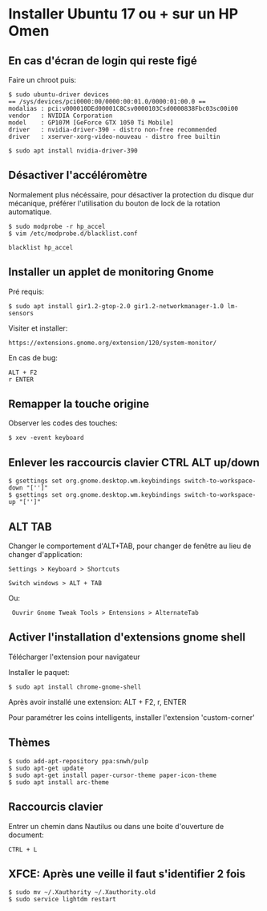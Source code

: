 # Installer Ubuntu 17 ou + sur un HP Omen

## En cas d'écran de login qui reste figé

Faire un chroot puis:

	$ sudo ubuntu-driver devices
	== /sys/devices/pci0000:00/0000:00:01.0/0000:01:00.0 ==
	modalias : pci:v000010DEd00001C8Csv0000103Csd0000838Fbc03sc00i00
	vendor   : NVIDIA Corporation
	model    : GP107M [GeForce GTX 1050 Ti Mobile]
	driver   : nvidia-driver-390 - distro non-free recommended
	driver   : xserver-xorg-video-nouveau - distro free builtin

	$ sudo apt install nvidia-driver-390

## Désactiver l'accéléromètre

Normalement plus nécéssaire, pour désactiver la protection du disque dur mécanique, préférer l'utilisation 
du bouton de lock de la rotation automatique.

	$ sudo modprobe -r hp_accel
	$ vim /etc/modprobe.d/blacklist.conf

	blacklist hp_accel

## Installer un applet de monitoring Gnome

Pré requis:

	$ sudo apt install gir1.2-gtop-2.0 gir1.2-networkmanager-1.0 lm-sensors

Visiter et installer:

	https://extensions.gnome.org/extension/120/system-monitor/

En cas de bug:

	ALT + F2 
	r ENTER

## Remapper la touche origine

Observer les codes des touches: 

	$ xev -event keyboard

## Enlever les raccourcis clavier CTRL ALT up/down

	$ gsettings set org.gnome.desktop.wm.keybindings switch-to-workspace-down "['']"
	$ gsettings set org.gnome.desktop.wm.keybindings switch-to-workspace-up "['']"

## ALT TAB

Changer le comportement d'ALT+TAB, pour changer de fenêtre au lieu de changer d'application:

	Settings > Keyboard > Shortcuts 

	Switch windows > ALT + TAB

Ou:

	 Ouvrir Gnome Tweak Tools > Entensions > AlternateTab

## Activer l'installation d'extensions gnome shell 

Télécharger l'extension pour navigateur

Installer le paquet:

	$ sudo apt install chrome-gnome-shell

Après avoir installé une extension: ALT + F2, r, ENTER

Pour paramétrer les coins intelligents, installer l'extension 'custom-corner' 

## Thèmes

	$ sudo add-apt-repository ppa:snwh/pulp
	$ sudo apt-get update
	$ sudo apt-get install paper-cursor-theme paper-icon-theme
	$ sudo apt install arc-theme
	
## Raccourcis clavier

Entrer un chemin dans Nautilus ou dans une boite d'ouverture de document:

	CTRL + L

## XFCE: Après une veille il faut s'identifier 2 fois

	$ sudo mv ~/.Xauthority ~/.Xauthority.old
	$ sudo service lightdm restart
